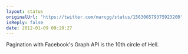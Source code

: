```yaml
---
layout: status
originalUrl: 'https://twitter.com/marcgg/status/156306579375923200'
isReply: false
date: 2012-01-09 09:29:27
---
```


Pagination with Facebook's Graph API is the 10th circle of Hell.
